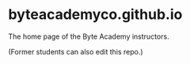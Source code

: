 # byteacademyco.github.io

The home page of the Byte Academy instructors.

(Former students can also edit this repo.)

